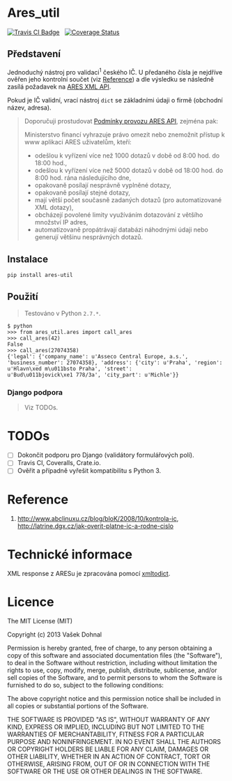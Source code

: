 # Ares_util #

[![Travis CI Badge](https://api.travis-ci.org/illagrenan/ares_util.png)](https://travis-ci.org/illagrenan/ares_util)
&nbsp;
[![Coverage Status](https://coveralls.io/repos/illagrenan/ares_util/badge.png)](https://coveralls.io/r/illagrenan/ares_util)

## Představení

Jednoduchý nástroj pro validaci<sup>1</sup> českého IČ. U předaného čísla je nejdříve ověřen jeho kontrolní součet (viz [Reference](https://github.com/illagrenan/ares_util/master/README.md#reference)) a dle výsledku se následně zasílá požadavek na [ARES XML API](http://wwwinfo.mfcr.cz/ares/ares_xml.html.cz).

Pokud je IČ validní, vrací nástroj `dict` se základními údaji o firmě (obchodní název, adresa).


> Doporučuji prostudovat [Podmínky provozu ARES API](http://wwwinfo.mfcr.cz/ares/ares_podminky.html.cz), zejména pak:
> 
> Ministerstvo financí vyhrazuje právo omezit nebo znemožnit přístup k www aplikaci ARES uživatelům, kteří:
> * odešlou k vyřízení více než 1000 dotazů v době od 8:00 hod. do 18:00 hod.,
> * odešlou k vyřízení více než 5000 dotazů v době od 18:00 hod. do 8:00 hod. rána následujícího dne,
> * opakovaně posílají nesprávně vyplněné dotazy,
> * opakovaně posílají stejné dotazy,
> * mají větší počet současně zadaných dotazů (pro automatizované XML dotazy),
> * obcházejí povolené limity využíváním dotazování z většího množství IP adres,
> * automatizovaně propátrávají databázi náhodnými údaji nebo generují většinu nesprávných dotazů.


## Instalace

```shell
pip install ares-util
```

## Použití ##

> Testováno v Python `2.7.*`.

```shell
$ python
>>> from ares_util.ares import call_ares
>>> call_ares(42)
False
>>> call_ares(27074358)
{'legal': {'company_name': u'Asseco Central Europe, a.s.', 'business_number': 27074358}, 'address': {'city': u'Praha', 'region': u'Hlavn\xed m\u011bsto Praha', 'street':
u'Bud\u011bjovick\xe1 778/3a', 'city_part': u'Michle'}}
```

### Django podpora

> Viz TODOs.


# TODOs

- [ ] Dokončit podporu pro Django (validátory formulářových polí).
- [ ] Travis CI, Coveralls, Crate.io.
- [ ] Ověřit a případně vyřešit kompatibilitu s Python 3.

# Reference
1. http://www.abclinuxu.cz/blog/bloK/2008/10/kontrola-ic, http://latrine.dgx.cz/jak-overit-platne-ic-a-rodne-cislo

# Technické informace

XML response z ARESu je zpracována pomocí [xmltodict](https://github.com/martinblech/xmltodict).

# Licence

The MIT License (MIT)

Copyright (c) 2013 Vašek Dohnal

Permission is hereby granted, free of charge, to any person obtaining a copy of
this software and associated documentation files (the "Software"), to deal in
the Software without restriction, including without limitation the rights to
use, copy, modify, merge, publish, distribute, sublicense, and/or sell copies of
the Software, and to permit persons to whom the Software is furnished to do so,
subject to the following conditions:

The above copyright notice and this permission notice shall be included in all
copies or substantial portions of the Software.

THE SOFTWARE IS PROVIDED "AS IS", WITHOUT WARRANTY OF ANY KIND, EXPRESS OR
IMPLIED, INCLUDING BUT NOT LIMITED TO THE WARRANTIES OF MERCHANTABILITY, FITNESS
FOR A PARTICULAR PURPOSE AND NONINFRINGEMENT. IN NO EVENT SHALL THE AUTHORS OR
COPYRIGHT HOLDERS BE LIABLE FOR ANY CLAIM, DAMAGES OR OTHER LIABILITY, WHETHER
IN AN ACTION OF CONTRACT, TORT OR OTHERWISE, ARISING FROM, OUT OF OR IN
CONNECTION WITH THE SOFTWARE OR THE USE OR OTHER DEALINGS IN THE SOFTWARE.
